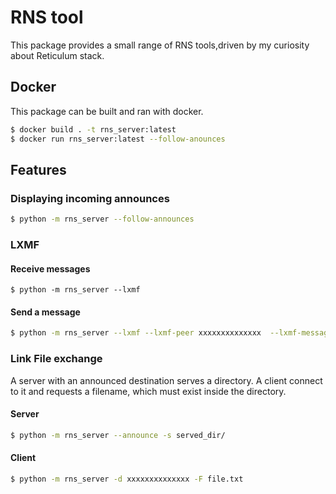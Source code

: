 # RNS tool
This package provides a small range of RNS tools,driven by my curiosity about Reticulum stack.

## Docker
This package can be built and ran with docker.

```bash
$ docker build . -t rns_server:latest
$ docker run rns_server:latest --follow-anounces
```

## Features

### Displaying incoming announces

```bash
$ python -m rns_server --follow-announces
```

### LXMF

#### Receive messages
```
$ python -m rns_server --lxmf
```

#### Send a message 
```bash
$ python -m rns_server --lxmf --lxmf-peer xxxxxxxxxxxxxx  --lxmf-message "test!"
```

### Link File exchange
A server with an announced destination serves a directory. A client connect to it and requests a filename, which must exist inside the directory.

#### Server
```bash
$ python -m rns_server --announce -s served_dir/
```

#### Client
```bash
$ python -m rns_server -d xxxxxxxxxxxxxx -F file.txt
```

